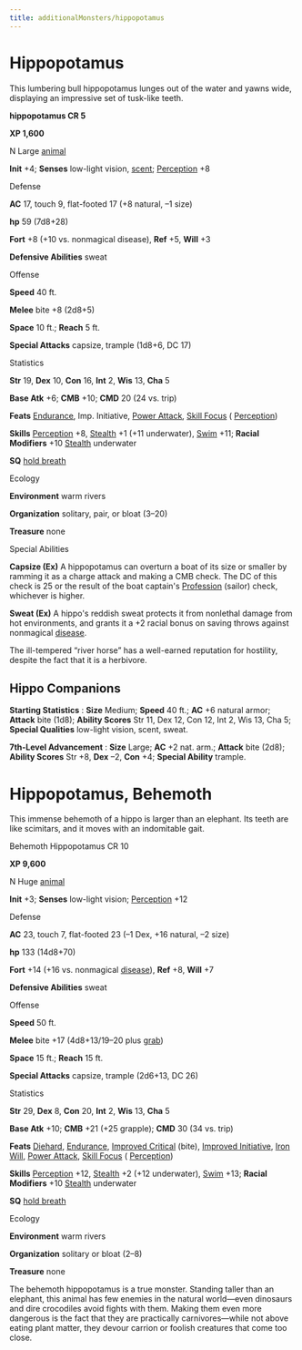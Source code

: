 ```yaml
---
title: additionalMonsters/hippopotamus
---
```

# Hippopotamus

This lumbering bull hippopotamus lunges out of the water and yawns wide, displaying an impressive set of tusk-like teeth.

**hippopotamus CR 5**

**XP 1,600**

N Large [animal](monsters/creatureTypes.md#_animal)

**Init** +4; **Senses** low-light vision, [scent](monsters/universalMonsterRules.md#_scent); [Perception](additionalMonsters/../skills/perception.md#_perception) +8

Defense

**AC** 17, touch 9, flat-footed 17 (+8 natural, –1 size)

**hp** 59 (7d8+28)

**Fort** +8 (+10 vs. nonmagical disease), **Ref** +5, **Will** +3

**Defensive Abilities** sweat

Offense

**Speed** 40 ft.

**Melee** bite +8 (2d8+5)

**Space** 10 ft.; **Reach** 5 ft.

**Special Attacks** capsize, trample (1d8+6, DC 17)

Statistics

**Str** 19, **Dex** 10, **Con** 16, **Int** 2, **Wis** 13, **Cha** 5

**Base Atk** +6; **CMB** +10; **CMD** 20 (24 vs. trip)

**Feats** [Endurance](additionalMonsters/../feats.md#_endurance), Imp. Initiative, [Power Attack](additionalMonsters/../feats.md#_power-attack), [Skill Focus](additionalMonsters/../feats.md#_skill-focus) ( [Perception](additionalMonsters/../skills/perception.md#_perception))

**Skills** [Perception](additionalMonsters/../skills/perception.md#_perception) +8, [Stealth](additionalMonsters/../skills/stealth.md#_stealth) +1 (+11 underwater), [Swim](additionalMonsters/../skills/swim.md#_swim) +11; **Racial Modifiers** +10 [Stealth](additionalMonsters/../skills/stealth.md#_stealth) underwater

**SQ** [hold breath](monsters/universalMonsterRules.md#_hold-breath)

Ecology

**Environment** warm rivers

**Organization** solitary, pair, or bloat (3–20)

**Treasure** none

Special Abilities

**Capsize (Ex)** A hippopotamus can overturn a boat of its size or smaller by ramming it as a charge attack and making a CMB check. The DC of this check is 25 or the result of the boat captain's [Profession](additionalMonsters/../skills/profession.md#_profession) (sailor) check, whichever is higher.

**Sweat (Ex)** A hippo's reddish sweat protects it from nonlethal damage from hot environments, and grants it a +2 racial bonus on saving throws against nonmagical [disease](monsters/universalMonsterRules.md#_disease-(ex-or-su)).

The ill-tempered “river horse” has a well-earned reputation for hostility, despite the fact that it is a herbivore.

## Hippo Companions

**Starting Statistics** : **Size** Medium; **Speed** 40 ft.; **AC** +6 natural armor; **Attack** bite (1d8); **Ability Scores** Str 11, Dex 12, Con 12, Int 2, Wis 13, Cha 5; **Special Qualities** low-light vision, scent, sweat.

**7th-Level Advancement** : **Size** Large; **AC** +2 nat. arm.; **Attack** bite (2d8); **Ability Scores** Str +8, **Dex** –2, **Con** +4; **Special Ability** trample.

# Hippopotamus, Behemoth

This immense behemoth of a hippo is larger than an elephant. Its teeth are like scimitars, and it moves with an indomitable gait.

Behemoth Hippopotamus CR 10

**XP 9,600**

N Huge [animal](monsters/creatureTypes.md#_animal)

**Init** +3; **Senses** low-light vision; [Perception](additionalMonsters/../skills/perception.md#_perception) +12

Defense

**AC** 23, touch 7, flat-footed 23 (–1 Dex, +16 natural, –2 size)

**hp** 133 (14d8+70)

**Fort** +14 (+16 vs. nonmagical [disease](monsters/universalMonsterRules.md#_disease-(ex-or-su))), **Ref** +8, **Will** +7

**Defensive Abilities** sweat

Offense

**Speed** 50 ft.

**Melee** bite +17 (4d8+13/19–20 plus [grab](monsters/universalMonsterRules.md#_grab))

**Space** 15 ft.; **Reach** 15 ft.

**Special Attacks** capsize, trample (2d6+13, DC 26)

Statistics

**Str** 29, **Dex** 8, **Con** 20, **Int** 2, **Wis** 13, **Cha** 5

**Base Atk** +10; **CMB** +21 (+25 grapple); **CMD** 30 (34 vs. trip)

**Feats** [Diehard](additionalMonsters/../feats.md#_diehard), [Endurance](additionalMonsters/../feats.md#_endurance), [Improved Critical](additionalMonsters/../feats.md#_improved-critical) (bite), [Improved Initiative](additionalMonsters/../feats.md#_improved-initiative), [Iron Will](additionalMonsters/../feats.md#_iron-will), [Power Attack](additionalMonsters/../feats.md#_power-attack), [Skill Focus](additionalMonsters/../feats.md#_skill-focus) ( [Perception](additionalMonsters/../skills/perception.md#_perception))

**Skills** [Perception](additionalMonsters/../skills/perception.md#_perception) +12, [Stealth](additionalMonsters/../skills/stealth.md#_stealth) +2 (+12 underwater), [Swim](additionalMonsters/../skills/swim.md#_swim) +13; **Racial Modifiers** +10 [Stealth](additionalMonsters/../skills/stealth.md#_stealth) underwater

**SQ** [hold breath](monsters/universalMonsterRules.md#_hold-breath)

Ecology

**Environment** warm rivers

**Organization** solitary or bloat (2–8)

**Treasure** none

The behemoth hippopotamus is a true monster. Standing taller than an elephant, this animal has few enemies in the natural world—even dinosaurs and dire crocodiles avoid fights with them. Making them even more dangerous is the fact that they are practically carnivores—while not above eating plant matter, they devour carrion or foolish creatures that come too close.

